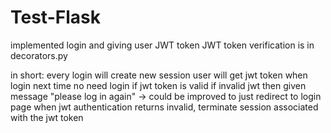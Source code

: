 # Test-Flask
implemented login and giving user JWT token
JWT token verification is in decorators.py

in short:
every login will create new session
user will get jwt token when login
next time no need login if jwt token is valid
if invalid jwt then given message "please log in again" -> could be improved to just redirect to login page
when jwt authentication returns invalid, terminate session associated with the jwt token
